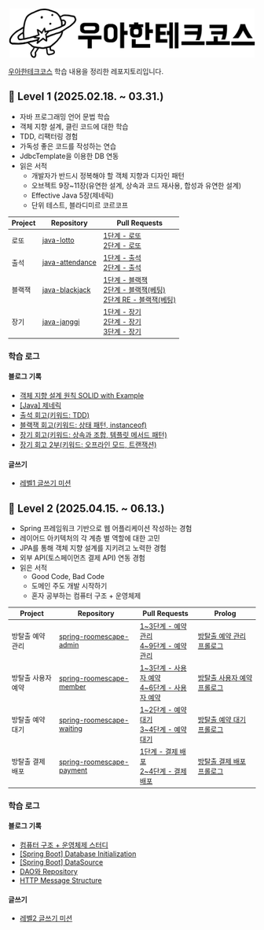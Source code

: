 <p align="center"><img src="우아한테크코스_black.png" height=100px></p>  

[우아한테크코스](https://woowacourse.github.io/) 학습 내용을 정리한 레포지토리입니다.

## 🐣 Level 1 (2025.02.18. ~ 03.31.)
- 자바 프로그래밍 언어 문법 학습
- 객체 지향 설계, 클린 코드에 대한 학습
- TDD, 리팩터링 경험
- 가독성 좋은 코드를 작성하는 연습
- JdbcTemplate을 이용한 DB 연동
- 읽은 서적
  - 개발자가 반드시 정복해야 할 객체 지향과 디자인 패턴
  - 오브젝트 9장~11장(유연한 설계, 상속과 코드 재사용, 합성과 유연한 설계)
  - Effective Java 5장(제네릭)
  - 단위 테스트, 블라디미르 코르코프

| Project | Repository                                                        | Pull Requests                                                                                                                                                                                                                  | 
| ------- | ----------------------------------------------------------------- | ------------------------------------------------------------------------------------------------------------------------------------------------------------------------------------------------------------------------------ | 
| 로또      | [java-lotto](https://github.com/woowacourse/java-lotto)           | [1단계 - 로또](https://github.com/woowacourse/java-lotto/pull/552)</br>[2단계 - 로또](https://github.com/woowacourse/java-lotto/pull/600)                                                                                              |     
| 출석      | [java-attendance](https://github.com/woowacourse/java-attendance) | [1단계 - 출석](https://github.com/woowacourse/java-attendance/pull/74)</br>[2단계 - 출석](https://github.com/woowacourse/java-attendance/pull/84)                                                                                      |     
| 블랙잭     | [java-blackjack](https://github.com/woowacourse/java-blackjack)   | [1단계 - 블랙잭](https://github.com/woowacourse/java-blackjack/pull/841)</br>[2단계 - 블랙잭(베팅)](https://github.com/woowacourse/java-blackjack/pull/910)</br>[2단계 RE - 블랙잭(베팅)](https://github.com/woowacourse/java-blackjack/pull/930) |
| 장기      | [java-janggi](https://github.com/woowacourse/java-janggi)         | [1단계 - 장기](https://github.com/woowacourse/java-janggi/pull/10)</br>[2단계 - 장기](https://github.com/woowacourse/java-janggi/pull/108)</br>[3단계 - 장기](https://github.com/woowacourse/java-janggi/pull/174)                         |
### 학습 로그
#### 블로그 기록
- [객체 지향 설계 원칙 SOLID with Example](https://velog.io/@heiler/%EA%B0%9D%EC%B2%B4-%EC%A7%80%ED%96%A5-%EC%84%A4%EA%B3%84-%EC%9B%90%EC%B9%99-SOLID-with-Example)
- [[Java] 제네릭](https://velog.io/@heiler/5%EC%9E%A5.-%EC%A0%9C%EB%84%A4%EB%A6%AD)
- [출석 회고(키워드: TDD)](https://velog.io/@heiler/%EB%A0%88%EB%B2%A81-%EC%B6%9C%EC%84%9D-%EB%82%98%EB%8A%94-TDD%EA%B0%80-%EC%99%9C-%EC%96%B4%EB%A0%A4%EC%9A%B4%EA%B0%80)
- [블랙잭 회고(키워드: 상태 패턴, instanceof)](https://velog.io/@heiler/%EB%A0%88%EB%B2%A81-%EB%B8%94%EB%9E%99%EC%9E%AD-%EC%83%81%ED%83%9C-%ED%8C%A8%ED%84%B4-%EB%8F%84%EC%9E%85-instanceof%EB%8A%94-%ED%9D%91%EB%A7%88%EB%B2%95%EC%9D%B4%EB%8B%A4)
- [장기 회고(키워드: 상속과 조합, 템플릿 메서드 패턴)](https://velog.io/@heiler/%EB%A0%88%EB%B2%A81-%EC%9E%A5%EA%B8%B0-%EC%99%9C-%EC%83%81%EC%86%8D%EB%B3%B4%EB%8B%A4-%EC%A1%B0%ED%95%A9%EC%9D%84-%EC%82%AC%EC%9A%A9%ED%95%B4%EC%95%BC-%ED%95%98%EB%82%98%EC%9A%94-feat.-%ED%85%9C%ED%94%8C%EB%A6%BF-%EB%A9%94%EC%84%9C%EB%93%9C-%ED%8C%A8%ED%84%B4)
- [장기 회고 2부(키워드: 오프라인 모드, 트랜잭션)](https://velog.io/@heiler/%EB%A0%88%EB%B2%A81-%EC%9E%A5%EA%B8%B0-2%EB%B6%80-%EC%98%A4%ED%94%84%EB%9D%BC%EC%9D%B8-%EB%AA%A8%EB%93%9C-%EB%8F%84%EC%9E%85-%ED%8A%B8%EB%9E%9C%EC%9E%AD%EC%85%98%EC%9D%B4-%EA%B0%80%EC%A0%B8%EC%95%BC-%ED%95%98%EB%8A%94-%EC%84%B1%EC%A7%88-ACID)
#### 글쓰기
- [레벨1 글쓰기 미션](https://github.com/threepebbles/woowa-writing/blob/threepebbles/level1.md)

## 🐣 Level 2 (2025.04.15. ~ 06.13.)
- Spring 프레임워크 기반으로 웹 어플리케이션 작성하는 경험
- 레이어드 아키텍처의 각 계층 별 역할에 대한 고민
- JPA를 통해 객체 지향 설계를 지키려고 노력한 경험
- 외부 API(토스페이먼츠 결제 API) 연동 경험
- 읽은 서적
  - Good Code, Bad Code
  - 도메인 주도 개발 시작하기
  - 혼자 공부하는 컴퓨터 구조 + 운영체제

| Project    | Repository                                                                                        | Pull Requests                                                                                                                                                             | Prolog                                                            |
| ---------- | ------------------------------------------------------------------------------------------------- | ------------------------------------------------------------------------------------------------------------------------------------------------------------------------- | ----------------------------------------------------------------- |
| 방탈출 예약 관리  | [spring-roomescape-admin](https://github.com/threepebbles/spring-roomescape-admin/tree/step2)     | [1~3단계 - 예약 관리](https://github.com/woowacourse/spring-roomescape-admin/pull/260)</br>[4~9단계 - 예약 관리](https://github.com/woowacourse/spring-roomescape-admin/pull/321)     | [방탈출 예약 관리 프롤로그](https://prolog.techcourse.co.kr/studylogs/4217)  |
| 방탈출 사용자 예약 | [spring-roomescape-member](https://github.com/threepebbles/spring-roomescape-member/tree/step2)   | [1~3단계 - 사용자 예약](https://github.com/woowacourse/spring-roomescape-member/pull/195)</br>[4~6단계 - 사용자 예약](https://github.com/woowacourse/spring-roomescape-member/pull/269) | [방탈출 사용자 예약 프롤로그](https://prolog.techcourse.co.kr/studylogs/4270) |
| 방탈출 예약 대기  | [spring-roomescape-waiting](https://github.com/threepebbles/spring-roomescape-waiting/tree/step2) | [1~2단계 - 예약 대기](https://github.com/woowacourse/spring-roomescape-waiting/pull/177)<br>[3~4단계 - 예약 대기](https://github.com/woowacourse/spring-roomescape-waiting/pull/285)  | [방탈출 예약 대기 프롤로그](https://prolog.techcourse.co.kr/studylogs/4335)  |
| 방탈출 결제 배포  | [spring-roomescape-payment](https://github.com/threepebbles/spring-roomescape-payment/tree/step3) | [1단계 - 결제 배포](https://github.com/woowacourse/spring-roomescape-payment/pull/186)<br>[2~4단계 - 결제 배포](https://github.com/woowacourse/spring-roomescape-payment/pull/283)    | [방탈출 결제 배포 프롤로그](https://prolog.techcourse.co.kr/studylogs/4409)  |
### 학습 로그
#### 블로그 기록
- [컴퓨터 구조 + 운영체제 스터디](https://velog.io/@heiler/series/%EC%BB%B4%EA%B5%AC%EC%9B%85-%EC%8A%A4%ED%84%B0%EB%94%94)
- [[Spring Boot] Database Initialization](https://velog.io/@heiler/Database-Initialization)
- [[Spring Boot] DataSource](https://velog.io/@heiler/%EC%8A%A4%ED%94%84%EB%A7%81-%EB%B6%80%ED%8A%B8-DataSource)
- [DAO와 Repository](https://velog.io/@heiler/DAO%EC%99%80-Repository)
- [HTTP Message Structure](https://velog.io/@heiler/HTTP-Message-Structure)
#### 글쓰기
- [레벨2 글쓰기 미션](https://github.com/threepebbles/woowa-writing/blob/threepebbles/level2.md)
